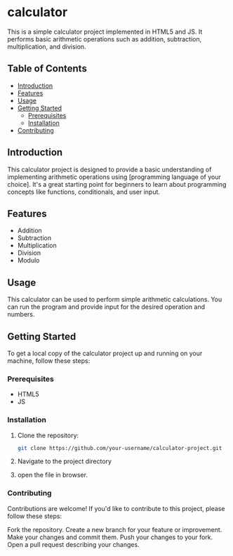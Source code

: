 # calculator

This is a simple calculator project implemented in HTML5 and JS. It performs basic arithmetic operations such as addition, subtraction, multiplication, and division.

## Table of Contents

- [Introduction](#introduction)
- [Features](#features)
- [Usage](#usage)
- [Getting Started](#getting-started)
  - [Prerequisites](#prerequisites)
  - [Installation](#installation)
- [Contributing](#contributing)

## Introduction

This calculator project is designed to provide a basic understanding of implementing arithmetic operations using [programming language of your choice]. It's a great starting point for beginners to learn about programming concepts like functions, conditionals, and user input.

## Features

- Addition
- Subtraction
- Multiplication
- Division
- Modulo

## Usage

This calculator can be used to perform simple arithmetic calculations. You can run the program and provide input for the desired operation and numbers.

## Getting Started

To get a local copy of the calculator project up and running on your machine, follow these steps:

### Prerequisites

- HTML5
- JS

### Installation

1. Clone the repository:

   ```sh
   git clone https://github.com/your-username/calculator-project.git
2. Navigate to the project directory
3. open the file in browser.

### Contributing

Contributions are welcome! If you'd like to contribute to this project, please follow these steps:

Fork the repository.
Create a new branch for your feature or improvement.
Make your changes and commit them.
Push your changes to your fork.
Open a pull request describing your changes.
